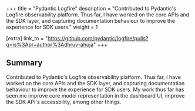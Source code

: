 +++
title = "Pydantic Logfire"
description = "Contributed to Pydantic's Logfire observability platform. Thus far, I have worked on the core APIs and the SDK layer, and capturing documentation behaviour to improve the experience for SDK users."
weight = 1

[extra]
link_to = "https://github.com/pydantic/logfire/pulls?q=is%3Apr+author%3Adhruv-ahuja"
+++

## Summary

Contributed to Pydantic's Logfire observability platform. Thus far, I have worked on the core APIs and the SDK layer, and capturing documentation behaviour to improve the experience for SDK users.
My work thus far has seen me improve core model representation in the dashboard UI, improve the SDK API's accessbility, among other things.
